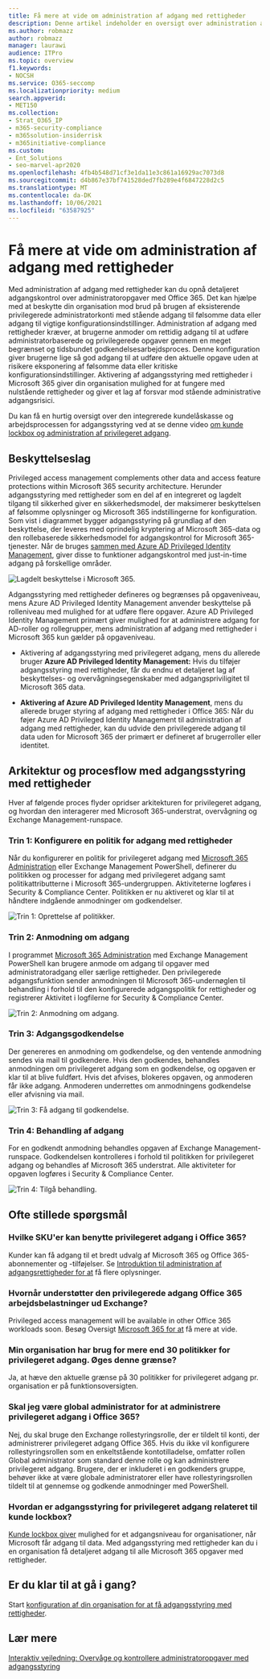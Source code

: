 ```yaml
---
title: Få mere at vide om administration af adgang med rettigheder
description: Denne artikel indeholder en oversigt over administration af adgangspriviviligementer i Microsoft 365 herunder svar på ofte stillede spørgsmål.
ms.author: robmazz
author: robmazz
manager: laurawi
audience: ITPro
ms.topic: overview
f1.keywords:
- NOCSH
ms.service: O365-seccomp
ms.localizationpriority: medium
search.appverid:
- MET150
ms.collection:
- Strat_O365_IP
- m365-security-compliance
- m365solution-insiderrisk
- m365initiative-compliance
ms.custom:
- Ent_Solutions
- seo-marvel-apr2020
ms.openlocfilehash: 4fb4b548d71cf3e1da11e3c861a16929ac7073d8
ms.sourcegitcommit: d4b867e37bf741528ded7fb289e4f6847228d2c5
ms.translationtype: MT
ms.contentlocale: da-DK
ms.lasthandoff: 10/06/2021
ms.locfileid: "63587925"
---
```

# <a name="learn-about-privileged-access-management"></a>Få mere at vide om administration af adgang med rettigheder

Med administration af adgang med rettigheder kan du opnå detaljeret adgangskontrol over administratoropgaver med Office 365. Det kan hjælpe med at beskytte din organisation mod brud på brugen af eksisterende privilegerede administratorkonti med stående adgang til følsomme data eller adgang til vigtige konfigurationsindstillinger. Administration af adgang med rettigheder kræver, at brugerne anmoder om rettidig adgang til at udføre administratorbaserede og privilegerede opgaver gennem en meget begrænset og tidsbundet godkendelsesarbejdsproces. Denne konfiguration giver brugerne lige så god adgang til at udføre den aktuelle opgave uden at risikere eksponering af følsomme data eller kritiske konfigurationsindstillinger. Aktivering af adgangsstyring med rettigheder i Microsoft 365 giver din organisation mulighed for at fungere med nulstående rettigheder og giver et lag af forsvar mod stående administrative adgangsrisici.

Du kan få en hurtig oversigt over den integrerede kundelåskasse og arbejdsprocessen for adgangsstyring ved at se denne video [om kunde lockbox og administration af privilegeret adgang](https://go.microsoft.com/fwlink/?linkid=2066800).

## <a name="layers-of-protection"></a>Beskyttelseslag

Privileged access management complements other data and access feature protections within Microsoft 365 security architecture. Herunder adgangsstyring med rettigheder som en del af en integreret og lagdelt tilgang til sikkerhed giver en sikkerhedsmodel, der maksimerer beskyttelsen af følsomme oplysninger og Microsoft 365 indstillingerne for konfiguration. Som vist i diagrammet bygger adgangsstyring på grundlag af den beskyttelse, der leveres med oprindelig kryptering af Microsoft 365-data og den rollebaserede sikkerhedsmodel for adgangskontrol for Microsoft 365-tjenester. Når de bruges [sammen med Azure AD Privileged Identity Management](/azure/active-directory/active-directory-privileged-identity-management-configure), giver disse to funktioner adgangskontrol med just-in-time adgang på forskellige områder.

![Lagdelt beskyttelse i Microsoft 365.](../media/pam-layered-protection.png)

Adgangsstyring med rettigheder defineres og begrænses  på opgaveniveau, mens Azure AD Privileged Identity Management anvender beskyttelse på rolleniveau med  mulighed for at udføre flere opgaver. Azure AD Privileged Identity Management primært giver mulighed for at administrere adgang for AD-roller og rollegrupper, mens administration af adgang med rettigheder i Microsoft 365 kun gælder på opgaveniveau.

- Aktivering af adgangsstyring med privilegeret adgang, mens du allerede bruger **Azure AD Privileged Identity Management:** Hvis du tilføjer adgangsstyring med rettigheder, får du endnu et detaljeret lag af beskyttelses- og overvågningsegenskaber med adgangspriviligitet til Microsoft 365 data.

- **Aktivering af Azure AD Privileged Identity Management**, mens du allerede bruger styring af adgang med rettigheder i Office 365: Når du føjer Azure AD Privileged Identity Management til administration af adgang med rettigheder, kan du udvide den privilegerede adgang til data uden for Microsoft 365  der primært er defineret af brugerroller eller identitet.  

## <a name="privileged-access-management-architecture-and-process-flow"></a>Arkitektur og procesflow med adgangsstyring med rettigheder

Hver af følgende proces flyder opridser arkitekturen for privilegeret adgang, og hvordan den interagerer med Microsoft 365-understrat, overvågning og Exchange Management-runspace.

### <a name="step-1-configure-a-privileged-access-policy"></a>Trin 1: Konfigurere en politik for adgang med rettigheder

Når du konfigurerer en politik for privilegeret adgang med [Microsoft 365 Administration](https://admin.microsoft.com) eller Exchange Management PowerShell, definerer du politikken og processer for adgang med privilegeret adgang samt politikattributterne i Microsoft 365-undergruppen. Aktiviteterne logføres i Security &amp; Compliance Center. Politikken er nu aktiveret og klar til at håndtere indgående anmodninger om godkendelser.

![Trin 1: Oprettelse af politikker.](../media/pam-step1-policy-creation.jpg)

### <a name="step-2-access-request"></a>Trin 2: Anmodning om adgang

I programmet [Microsoft 365 Administration](https://admin.microsoft.com) med Exchange Management PowerShell kan brugere anmode om adgang til opgaver med administratoradgang eller særlige rettigheder. Den privilegerede adgangsfunktion sender anmodningen til Microsoft 365-undernøglen til behandling i forhold til den konfigurerede adgangspolitik for rettigheder og registrerer Aktivitet i logfilerne for Security &amp; Compliance Center.

![Trin 2: Anmodning om adgang.](../media/pam-step2-access-request.jpg)

### <a name="step-3-access-approval"></a>Trin 3: Adgangsgodkendelse

Der genereres en anmodning om godkendelse, og den ventende anmodning sendes via mail til godkendere. Hvis den godkendes, behandles anmodningen om privilegeret adgang som en godkendelse, og opgaven er klar til at blive fuldført. Hvis det afvises, blokeres opgaven, og anmoderen får ikke adgang. Anmoderen underrettes om anmodningens godkendelse eller afvisning via mail.

![Trin 3: Få adgang til godkendelse.](../media/pam-step3-access-approval.jpg)

### <a name="step-4-access-processing"></a>Trin 4: Behandling af adgang

For en godkendt anmodning behandles opgaven af Exchange Management-runspace. Godkendelsen kontrolleres i forhold til politikken for privilegeret adgang og behandles af Microsoft 365 understrat. Alle aktiviteter for opgaven logføres i Security &amp; Compliance Center.

![Trin 4: Tilgå behandling.](../media/pam-step4-access-processing.jpg)

## <a name="frequently-asked-questions"></a>Ofte stillede spørgsmål

### <a name="what-skus-can-use-privileged-access-in-office-365"></a>Hvilke SKU'er kan benytte privilegeret adgang i Office 365?

Kunder kan få adgang til et bredt udvalg af Microsoft 365 og Office 365-abonnementer og -tilføjelser. Se [Introduktion til administration af adgangsrettigheder for at](privileged-access-management-configuration.md) få flere oplysninger.

### <a name="when-will-privileged-access-support-office-365-workloads-beyond-exchange"></a>Hvornår understøtter den privilegerede adgang Office 365 arbejdsbelastninger ud Exchange?

Privileged access management will be available in other Office 365 workloads soon. Besøg Oversigt [Microsoft 365 for at](https://www.microsoft.com/microsoft-365/roadmap) få mere at vide.

### <a name="my-organization-needs-more-than-30-privileged-access-policies-will-this-limit-be-increased"></a>Min organisation har brug for mere end 30 politikker for privilegeret adgang. Øges denne grænse?

Ja, at hæve den aktuelle grænse på 30 politikker for privilegeret adgang pr. organisation er på funktionsoversigten.

### <a name="do-i-need-to-be-a-global-admin-to-manage-privileged-access-in-office-365"></a>Skal jeg være global administrator for at administrere privilegeret adgang i Office 365?

Nej, du skal bruge den Exchange rollestyringsrolle, der er tildelt til konti, der administrerer privilegeret adgang Office 365. Hvis du ikke vil konfigurere rollestyringsrollen som en enkeltstående kontotilladelse, omfatter rollen Global administrator som standard denne rolle og kan administrere privilegeret adgang. Brugere, der er inkluderet i en godkenders gruppe, behøver ikke at være globale administratorer eller have rollestyringsrollen tildelt til at gennemse og godkende anmodninger med PowerShell.

### <a name="how-is-privileged-access-management-related-to-customer-lockbox"></a>Hvordan er adgangsstyring for privilegeret adgang relateret til kunde lockbox?

[Kunde lockbox giver](/office365/admin/manage/customer-lockbox-requests) mulighed for et adgangsniveau for organisationer, når Microsoft får adgang til data. Med adgangsstyring med rettigheder kan du i en organisation få detaljeret adgang til alle Microsoft 365 opgaver med rettigheder.

## <a name="ready-to-get-started"></a>Er du klar til at gå i gang?

Start [konfiguration af din organisation for at få adgangsstyring med rettigheder](privileged-access-management-configuration.md).

## <a name="learn-more"></a>Lær mere

[Interaktiv vejledning: Overvåge og kontrollere administratoropgaver med adgangsstyring](https://content.cloudguides.com/guides/Privileged%20Access%20Management)
